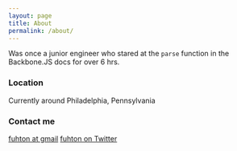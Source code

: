 ```yaml
---
layout: page
title: About
permalink: /about/
---
```


Was once a junior engineer who stared at the `parse` function in the Backbone.JS docs for over 6 hrs.

### Location

Currently around Philadelphia, Pennsylvania

### Contact me

[fuhton at gmail](mailto:fuhton@gmail.com)
[fuhton on Twitter](https://twitter.com/fuhton)
